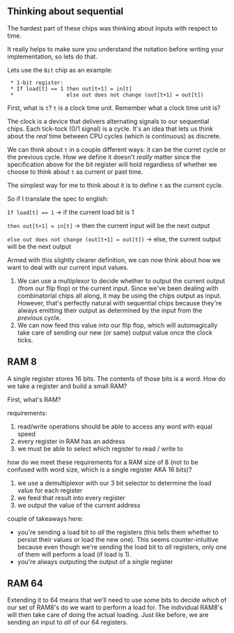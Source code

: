 ## Thinking about sequential 

The hardest part of these chips was thinking about inputs with respect to time. 

It really helps to make sure you understand the notation before writing your implementation, so lets do that.

Lets use the `Bit` chip as an example: 

```
 * 1-bit register:
 * If load[t] == 1 then out[t+1] = in[t]
 *                 else out does not change (out[t+1] = out[t])
```

First, what is `t`? `t` is a clock time unit. Remember what a clock time unit is?

The clock is a device that delivers alternating signals to our sequential chips. Each tick-tock (0/1 signal) is a cycle. It's an idea that lets us think about the _real_ time between CPU cycles (which is continuous) as discrete.

We can think about `t` in a couple different ways: it can be the curret cycle or the previous cycle. How we define it doesn't *really* matter since the specification above for the bit register will hold regardless of whether we choose to think about `t` as current or past time.

The simplest way for me to think about it is to define `t` as the current cycle. 

So if I translate the spec to english: 

`If load[t] == 1` -> if the current load bit is 1

`then out[t+1] = in[t]` -> then the current input will be the next output

`else out does not change (out[t+1] = out[t])` -> else, the current output will be the next output

Armed with this slightly clearer definition, we can now think about how we want to deal with our current input values. 

1. We can use a multiplexor to decide whether to output the current output (from our flip flop) or the current input. Since we've been dealing with combinatorial chips all along, it may be using the chips output as input. However, that's perfectly natural with sequential chips because they're always emitting their output as determined by the input from the _previous_ cycle.
2. We can now feed this value into our flip flop, which will automagically take care of sending our new (or same) output value once the clock ticks.

## RAM 8

A single register stores 16 bits. The contents of those bits is a word. How do we take a register and build a small RAM? 

First, what's RAM?

requirements:

1. read/write operations should be able to access any word with equal speed
2. every register in RAM has an address
3. we must be able to select which register to read / write to

how do we meet these requirements for a RAM size of 8 (not to be confused with word size, which is a single register AKA 16 bits)?

1. we use a demultiplexor with our 3 bit selector to determine the load value for each register
2. we feed that result into every register
3. we output the value of the current address

couple of takeaways here: 

* you're sending a load bit to *all* the registers (this tells them whether to persist their values or load the new one). This seems counter-intuitive because even though we're sending the load bit to _all_ registers, only one of them will perform a load (if load is 1).
* you're always outputing the output of a *single* register

## RAM 64

Extending it to 64 means that we'll need to use some bits to decide _which_ of our set of RAM8's do we want to perform a load for. The individual RAM8's will then take care of doing the actual loading. Just like before, we are sending an input to _all_ of our 64 registers.
